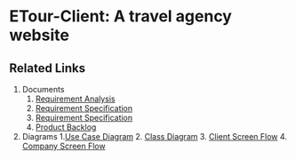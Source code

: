 # ETour-Client: A travel agency website

## Related Links
1. Documents
    1. [Requirement Analysis](https://docs.google.com/spreadsheets/d/1RCG4gHIZZ9rTeNQlSHe6Ia9JidD0yi0n0qvytz4uYu8/edit#gid=0)
    2. [Requirement Specification](https://docs.google.com/document/d/1cTx8uCCb07HLOZkmZJ7bheEYuyOe3X-ngbSz3TiqzDo/edit)
    3. [Requirement Specification](https://docs.google.com/document/d/1cTx8uCCb07HLOZkmZJ7bheEYuyOe3X-ngbSz3TiqzDo/edit)
    4. [Product Backlog](https://docs.google.com/spreadsheets/d/1KCh0IHx4Ok8Bf7TwpvkT0PkQzumL2766WhjGFniofNs/edit#gid=0)
2. Diagrams
    1.[Use Case Diagram](https://lucid.app/lucidchart/db1cbef1-f40d-43a4-a3b3-ee54f75ce431/edit?page=0_0#)
    2. [Class Diagram](https://lucid.app/lucidchart/1078a848-ee0b-440d-9177-f98ae5730026/edit)
    3. [Client Screen Flow](https://lucid.app/lucidchart/72010873-fe22-476a-8a28-9012d268fd30/edit)
    4. [Company Screen Flow](https://lucid.app/lucidchart/71e397ae-d6de-445e-84ea-7b170f070d7a/edit)
